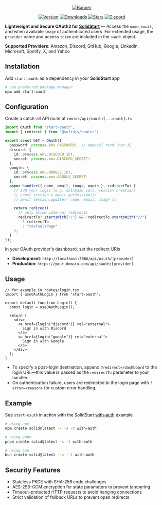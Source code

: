 <div align="center">

[![Banner](https://assets.solidjs.com/banner?background=tiles&type=Start&project=oauth)](https://github.com/solidjs/solid-start)

[![Version](https://img.shields.io/npm/v/start-oauth.svg?style=for-the-badge&color=blue&logo=npm)](https://www.npmjs.com/package/start-oauth)
[![Downloads](https://img.shields.io/npm/dm/start-oauth.svg?style=for-the-badge&color=green&logo=npm)](https://www.npmjs.com/package/start-oauth)
[![Stars](https://img.shields.io/github/stars/thomasbuilds/start-oauth.svg?style=for-the-badge&color=yellow&logo=github)](https://github.com/thomasbuilds/start-oauth)
[![Discord](https://img.shields.io/discord/722131463138705510?label=join&style=for-the-badge&color=5865F2&logo=discord&logoColor=white)](https://discord.com/invite/solidjs)

</div>

**Lightweight and Secure OAuth2 for [SolidStart](https://start.solidjs.com)** — Access the `name`, `email`, and when available `image` of authenticated users.
For extended usage, the `provider` name and access `token` are included in the `oauth` object.

**Supported Providers:** Amazon, Discord, GitHub, Google, LinkedIn, Microsoft, Spotify, X, and Yahoo

## Installation

Add `start-oauth` as a dependency in your **SolidStart** app

```bash
# use preferred package manager
npm add start-oauth
```

## Configuration

Create a catch-all API route at `routes/api/oauth/[...oauth].ts`

```ts
import OAuth from "start-oauth";
import { redirect } from "@solidjs/router";

export const GET = OAuth({
  password: process.env.PASSWORD!, // openssl rand -hex 32
  discord: {
    id: process.env.DISCORD_ID!,
    secret: process.env.DISCORD_SECRET!
  },
  google: {
    id: process.env.GOOGLE_ID!,
    secret: process.env.GOOGLE_SECRET!
  },
  async handler({ name, email, image, oauth }, redirectTo) {
    // add your logic (e.g. database call, session creation)
    // const session = await getSession();
    // await session.update({ name, email, image });

    return redirect(
      // only allow internal redirects
      redirectTo?.startsWith("/") && !redirectTo.startsWith("//")
        ? redirectTo
        : "/defaultPage"
    );
  }
});
```

In your OAuth provider's dashboard, set the redirect URIs

- **Development**: `http://localhost:3000/api/oauth/[provider]`
- **Production**: `https://your-domain.com/api/oauth/[provider]`

## Usage

```tsx
// for example in routes/login.tsx
import { useOAuthLogin } from "start-oauth";

export default function Login() {
  const login = useOAuthLogin();

  return (
    <div>
      <a href={login("discord")} rel="external">
        Sign in with Discord
      </a>
      <a href={login("google")} rel="external">
        Sign in with Google
      </a>
    </div>
  );
}
```

- To specify a post-login destination, append `?redirect=/dashboard` to the login URL—this value is passed as the `redirectTo` parameter to your handler.
- On authentication failure, users are redirected to the login page with `?error=<reason>` for custom error handling.

## Example

See `start-oauth` in action with the SolidStart [with-auth](https://github.com/solidjs/solid-start/tree/main/examples/with-auth) example

```bash
# using npm
npm create solid@latest -- -s -t with-auth
```

```bash
# using pnpm
pnpm create solid@latest -s -t with-auth
```

```bash
# using bun
bun create solid@latest --s --t with-auth
```

## Security Features

- Stateless PKCE with SHA-256 code challenges
- AES-256-GCM encryption for state parameters to prevent tampering
- Timeout-protected HTTP requests to avoid hanging connections
- Strict validation of fallback URLs to prevent open redirects
